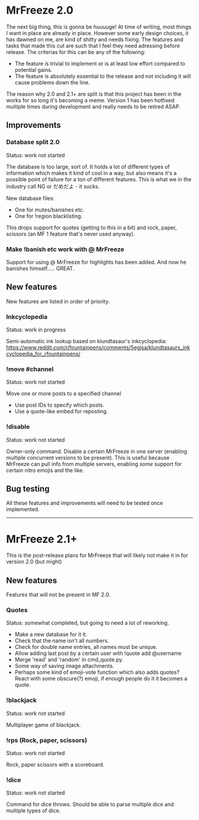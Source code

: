 # MrFreeze 2.0
The next big thing, this is gonna be huuuuge! At time of writing, most things I want in place are already in place. However some early design choices, it has dawned on me, are kind of shitty and needs fixing. The features and tasks that made this cut are such that I feel they need adressing before release. The criterias for this can be any of the following:
* The feature is trivial to implement or is at least low effort compared to potential gains.
* The feature is absolutely essential to the release and not including it will cause problems down the line.

The reason why 2.0 and 2.1+ are split is that this project has been in the works for so long it's becoming a meme. Version 1 has been hotfixed multiple times during development and really needs to be retired ASAP. 

## Improvements
### Database split 2.0
Status: work not started

The database is too large, sort of. It holds a lot of different types of information which makes it kind of cool in a way, but also means it's a possible point of failure for a ton of different features. This is what we in the industry call NG or だめだよ - it sucks.

New database files:
- One for mutes/banishes etc.
- One for !region blacklisting.

This drops support for quotes (getting to this in a bit) and rock, paper, scissors (an MF 1 feature that's never used anyway).

### Make !banish etc work with @ MrFreeze
Support for using @ MrFreeze for highlights has been added. And now he banishes himself..... GREAT.

## New features
New features are listed in order of priority.

### Inkcyclopedia
Status: work in progress

Semi-automatic ink lookup based on klundtasaur's inkcyclopedia:
https://www.reddit.com/r/fountainpens/comments/5egjsa/klundtasaurs_inkcyclopedia_for_rfountainpens/

### !move <ID> #channel
Status: work not started

Move one or more posts to a specified channel
* Use post IDs to specify which posts.
* Use a quote-like embed for reposting.

### !disable <ID>
Status: work not started

Owner-only command. Disable a certain MrFreeze in one server (enabling multiple concurrent versions to be present).
This is useful because MrFreeze can pull info from multiple servers, enabling *some* support for certain nitro emojis and the like.

## Bug testing
All these features and improvements will need to be tested once implemented.

----------

# MrFreeze 2.1+
This is the post-release plans for MrFreeze that will likely not make it in for version 2.0 (but might)

## New features
Features that will not be present in MF 2.0.

### Quotes
Status: somewhat completed, but going to need a lot of reworking.

* Make a new database for it it.
* Check that the name isn't all numbers.
* Check for double name entries, all names must be unique.
* Allow adding last post by a certain user with !quote add @username
* Merge 'read' and 'random' in cmd_quote.py.
* Some way of saving image attachments.
* Perhaps some kind of emoji-vote function which also adds quotes? React with some obscure(?) emoji, if enough people do it it becomes a quote.

### !blackjack
Status: work not started

Multiplayer game of blackjack.

### !rps (Rock, paper, scissors)
Status: work not started

Rock, paper scissors with a scoreboard.

### !dice
Status: work not started

Command for dice throws. Should be able to parse multiple dice and multiple types of dice.
